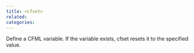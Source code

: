 ```yaml
---
title: <cfset>
related:
categories:
---
```


Define a CFML variable. If the variable exists, cfset resets it to the specified value.